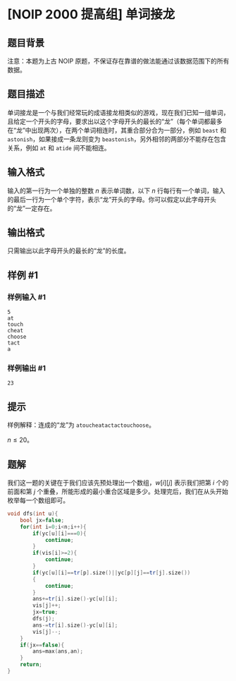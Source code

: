 # [NOIP 2000 提高组] 单词接龙

## 题目背景

注意：本题为上古 NOIP 原题，不保证存在靠谱的做法能通过该数据范围下的所有数据。

## 题目描述

单词接龙是一个与我们经常玩的成语接龙相类似的游戏，现在我们已知一组单词，且给定一个开头的字母，要求出以这个字母开头的最长的“龙”（每个单词都最多在“龙”中出现两次），在两个单词相连时，其重合部分合为一部分，例如 `beast` 和 `astonish`，如果接成一条龙则变为 `beastonish`，另外相邻的两部分不能存在包含关系，例如 `at` 和 `atide` 间不能相连。

## 输入格式

输入的第一行为一个单独的整数 $n$ 表示单词数，以下 $n$ 行每行有一个单词，输入的最后一行为一个单个字符，表示“龙”开头的字母。你可以假定以此字母开头的“龙”一定存在。

## 输出格式

只需输出以此字母开头的最长的“龙”的长度。

## 样例 #1

### 样例输入 #1

```
5
at
touch
cheat
choose
tact
a
```

### 样例输出 #1

```
23
```

## 提示

样例解释：连成的“龙”为 `atoucheatactactouchoose`。

$n \le 20$。

## 题解
我们这一题的关键在于我们应该先预处理出一个数组，$w[i][j]$ 表示我们把第 $i$ 个的前面和第 $j$ 个重叠，所能形成的最小重合区域是多少。处理完后，我们在从头开始枚举每一个数组即可。

```cpp
void dfs(int u){
	bool jx=false;
	for(int i=0;i<n;i++){
		if(yc[u][i]===0){
			continue;
		}
		if(vis[i]>=2){
			continue;
		}
		if(yc[u][i]==tr[p].size()||yc[p][j]==tr[j].size())
		{
			continue;
		}
		ans+=tr[i].size()-yc[u][i];
		vis[j]++;
		jx=true;
		dfs(j);
		ans-=tr[i].size()-yc[u][i];
		vis[j]--;
	}
	if(jx==false){
		ans=max(ans,an);
	}
	return;
}
```